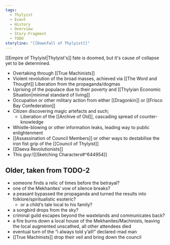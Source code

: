 ```yaml
---
tags:
  - Thylyist
  - Event
  - History
  - Overview
  - Story-Fragment
  - TODO
storyline: "[[Downfall of Thylyist]]"
---
```

[[Empire of Thylyist|Thylyist's]] fate is doomed, but it's cause of collapse yet to be determined. 

- Overtaking through [[True Machinists]]
- Violent revolution of the broad masses, achieved via [[The Word and Thought]]
	Liberation from the propaganda/dogmas
- Uprising of the populace due to their poverty and [[Thylyian Economic Situation|minimal standard of living]]
- Occupation or other military action from either [[Dragonkin]] or [[Frisco Bay Confederation]]
- Citizen discovering magic artefacts and such;
	- Liberation of the [[Archive of Old]], cascading spread of counter-knowledge
- Whistle-blowing or other information leaks, leading way to public enlightenment
- [[Assassination of Council Members]] or other ways to destabilise the iron fist grip of the [[Council of Thylyist]]
- [[Daeva Revolutionists]]
- This guy:![[Sketching Characters#^644954]]
## Older, taken from TODO-2
- someone finds a relic of times before the betrayal?
- one of the Mekhanites‘ vow of silence breaks?
- a peasant bypassed the propaganda and turned the results into folklore/spiritualistic esoteric?
	- or a child‘s tale local to his family?
- a songbird drops from the sky?
- criminal guild escapes beyond the wastelands and communicates back?
- a fire burns down a local house of the Mekhanites/Machinists, leaving the local augmented unscathed, all other attendees died 
- eventual turn of the “i always told y’all!” declared-mad man
- [[True Machinists]] drop their veil and bring down the council 